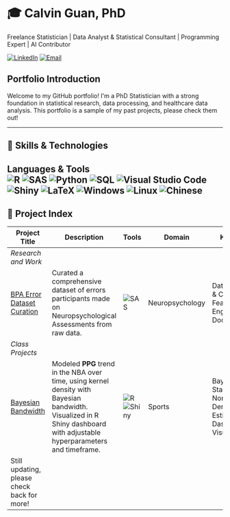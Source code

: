 # 🎓 Calvin Guan, PhD

Freelance Statistician | Data Analyst & Statistical Consultant | Programming Expert | AI Contributor

[![LinkedIn](https://custom-icon-badges.demolab.com/badge/LinkedIn-0A66C2?logo=linkedin-white&logoColor=fff)](https://www.linkedin.com/in/calving-analytics/)
[![Email](https://img.shields.io/badge/Email-D14836?style=flat&logo=gmail&logoColor=white)](mailto:CatalyzeAnalytics@outlook.com)

## Portfolio Introduction

Welcome to my GitHub portfolio! I'm a PhD Statistician with a strong foundation in statistical research, data processing, and healthcare data analysis. This portfolio is a sample of my past projects, please check them out! 

---

## 🧰 Skills & Technologies

**Languages & Tools**  
![R](https://img.shields.io/badge/R-276DC3?style=flat&logo=r&logoColor=white)
![SAS](https://tinyurl.com/saslogo999)
![Python](https://img.shields.io/badge/Python-3776AB?style=flat&logo=python&logoColor=white)
![SQL](https://img.shields.io/badge/SQL-4479A1?style=flat&logo=mysql&logoColor=white)
![Visual Studio Code](https://custom-icon-badges.demolab.com/badge/Visual%20Studio%20Code-0078d7.svg?logo=vsc&logoColor=white)
![Shiny](https://tinyurl.com/ShinyShields)
![LaTeX](https://img.shields.io/badge/LaTeX-008080?style=flat&logo=latex&logoColor=white)
![Windows](https://custom-icon-badges.demolab.com/badge/Windows-0078D6?logo=windows11&logoColor=white)
![Linux](https://img.shields.io/badge/Linux-FCC624?style=flat&logo=linux&logoColor=black)
![Chinese](https://img.shields.io/badge/-Chinese-white?style=flat&logo=data%3Aimage%2Fgif%3Bbase64%2CR0lGODlhZABkAEAQACH5BAEAABAALAAAAABkAGQAhwAAAAAAMwAAZgAAmQAAzAAA%2FwArAAArMwArZgArmQArzAAr%2FwBVAABVMwBVZgBVmQBVzABV%2FwCAAACAMwCAZgCAmQCAzACA%2FwCqAACqMwCqZgCqmQCqzACq%2FwDVAADVMwDVZgDVmQDVzADV%2FwD%2FAAD%2FMwD%2FZgD%2FmQD%2FzAD%2F%2FzMAADMAMzMAZjMAmTMAzDMA%2FzMrADMrMzMrZjMrmTMrzDMr%2FzNVADNVMzNVZjNVmTNVzDNV%2FzOAADOAMzOAZjOAmTOAzDOA%2FzOqADOqMzOqZjOqmTOqzDOq%2FzPVADPVMzPVZjPVmTPVzDPV%2FzP%2FADP%2FMzP%2FZjP%2FmTP%2FzDP%2F%2F2YAAGYAM2YAZmYAmWYAzGYA%2F2YrAGYrM2YrZmYrmWYrzGYr%2F2ZVAGZVM2ZVZmZVmWZVzGZV%2F2aAAGaAM2aAZmaAmWaAzGaA%2F2aqAGaqM2aqZmaqmWaqzGaq%2F2bVAGbVM2bVZmbVmWbVzGbV%2F2b%2FAGb%2FM2b%2FZmb%2FmWb%2FzGb%2F%2F5kAAJkAM5kAZpkAmZkAzJkA%2F5krAJkrM5krZpkrmZkrzJkr%2F5lVAJlVM5lVZplVmZlVzJlV%2F5mAAJmAM5mAZpmAmZmAzJmA%2F5mqAJmqM5mqZpmqmZmqzJmq%2F5nVAJnVM5nVZpnVmZnVzJnV%2F5n%2FAJn%2FM5n%2FZpn%2FmZn%2FzJn%2F%2F8wAAMwAM8wAZswAmcwAzMwA%2F8wrAMwrM8wrZswrmcwrzMwr%2F8xVAMxVM8xVZsxVmcxVzMxV%2F8yAAMyAM8yAZsyAmcyAzMyA%2F8yqAMyqM8yqZsyqmcyqzMyq%2F8zVAMzVM8zVZszVmczVzMzV%2F8z%2FAMz%2FM8z%2FZsz%2Fmcz%2FzMz%2F%2F%2F8AAP8AM%2F8AZv8Amf8AzP8A%2F%2F8rAP8rM%2F8rZv8rmf8rzP8r%2F%2F9VAP9VM%2F9VZv9Vmf9VzP9V%2F%2F%2BAAP%2BAM%2F%2BAZv%2BAmf%2BAzP%2BA%2F%2F%2BqAP%2BqM%2F%2BqZv%2Bqmf%2BqzP%2Bq%2F%2F%2FVAP%2FVM%2F%2FVZv%2FVmf%2FVzP%2FV%2F%2F%2F%2FAP%2F%2FM%2F%2F%2FZv%2F%2Fmf%2F%2FzP%2F%2F%2FwAAAAAAAAAAAAAAAAj%2FAPcJHEiwoMGDCBMqXMiwocOHECNKnEixosWLGDNq3Mixo8ePIEOKHEmypMmTKDESuxFDTMqXDDMBmDkzBsybBsXQ3DkJp899MXbStPnzZlChAG4UvYl05lKYk5o%2BfakMKdGpKJGiwZoSKTGuWYUqA3sSKdmyQs%2BaNKuWJNu2It%2FCBSl3orJJmeYirPtQGRqxegsKvZpQGbFMaMTcaEpza2CBgwcazqT4KOPLAFw%2Bxsy5M02lHpXpNCAmb8TDiQ14Xu3ZNEfLNL8aVIZYMevbNRWL2T3pL%2BPQTW%2BIgY37cgzheImNZXh5ecfiuDVTrNp0RUjon0vL3ifUMcWoSA2I%2F6TeGbnzg0KlT1zM1yP79Jm2O%2BxuUSpJ8jNBT0xfn3%2FJ9g7B1hNFMqVlEnEV0UeRTjuJZxKDNFUkYIKAmQQeTedBpOB%2BBppEjFCuRTThRAXSFOJ%2FPFG0YUQQOtXVTupBBNuJDwk1YFg0OSiRjXZ1iBKCE804kW%2F5wdQiACqmuONO8p1E5EwZBrgTjQZBM1li77n40oUzNTkfT9AcNsluMRCH2Y0plTiTdw4dht1lMZ6EX1IIoTbcm6vFidZO%2B9BmG57Y%2BQQoZ2WKgQZe8SmjaD3Q1KPoYV6%2BiOcNK0z5WE6s3YBXhllSGdiT6aERaUFZjqrXhzsRJqWJlxoEokRCtpNKEGxBWiorQTSh%2BVCstw6EV5Ks9poRbKYKqyGTxmIkVLHJNvRqsxRiCG20M3k6LXPIXrtksNoey223X34LLrbijqvQs%2BaS22W6ztrK7rnuvrtXvPK6mm296O0UJb6Q8clvvhH%2Ba2%2FAAuPqb8ED7aQfwtzlyvBAlu37b4kPG6wrw%2FVYW%2FHGHHfs8ccghyzyyCRjFRAAOw%3D%3D&logoColor=black)
---

## 🔬 Project Index

| Project Title | Description | Tools | Domain | Keywords |
|---------------|-------------|-------|--------|----------|
|*Research and Work* |||
|[BPA Error Dataset Curation](<ResearchAndWorkProjects/BPAErrorDataCuration/>) | Curated a comprehensive dataset of errors participants made on Neuropsychological Assessments from raw data. |![SAS](https://tinyurl.com/saslogo999) | Neuropsychology | Data Cleaning & Curation, Feature Engineering, Documentation|
|*Class Projects* |||
|[Bayesian Bandwidth](<ClassProjects/BayesianBandwidth>) | Modeled **PPG** trend in the NBA over time, using kernel density with Bayesian bandwidth. Visualized in R Shiny dashboard with adjustable hyperparameters and timeframe. |![R](https://img.shields.io/badge/R-276DC3?style=flat&logo=r&logoColor=white) ![Shiny](https://tinyurl.com/ShinyShields) | Sports | Bayesian Statistics, Nonparametric Density Estimation, Dashboard, Visualization |
|Still updating, please check back for more!|